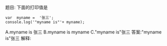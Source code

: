题目: 下面的打印值是

    var  myname =  '张三';
    console.log('"myname is"'+ myname);

A.myname is 张三
B.myname is myname
C."myname is"张三
答案:"myname is"张三
解释: